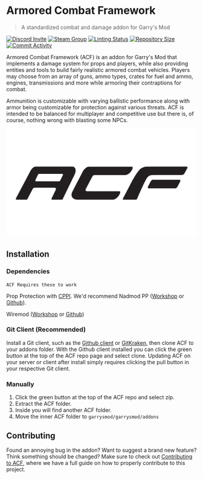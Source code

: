 # Armored Combat Framework
> A standardized combat and damage addon for Garry's Mod

[![Discord Invite](https://img.shields.io/discord/654142834030542878?label=Chat&style=flat-square)](https://discordapp.com/invite/shk5sc5)
[![Steam Group](https://img.shields.io/badge/ACF%20Official-Join%20Now!-informational?style=flat-square)](https://steamcommunity.com/groups/officialacf)
[![Linting Status](https://img.shields.io/github/workflow/status/Stooberton/ACF-3/GLuaFixer?label=Linter%20Status&style=flat-square)](https://github.com/Stooberton/ACF-3/actions?query=workflow%3AGLuaFixer)
[![Repository Size](https://img.shields.io/github/repo-size/Stooberton/ACF-3?label=Repository%20Size&style=flat-square)](https://github.com/Stooberton/ACF-3)
[![Commit Activity](https://img.shields.io/github/commit-activity/m/Stooberton/ACF-3?label=Commit%20Activity&style=flat-square)](https://github.com/Stooberton/ACF-3/graphs/commit-activity)

Armored Combat Framework (ACF) is an addon for Garry's Mod that implements a damage system for props and players, while also providing entities and tools to build fairly realistic armored combat vehicles. Players may choose from an array of guns, ammo types, crates for fuel and ammo, engines, transmissions and more while armoring their contraptions for combat.

Ammunition is customizable with varying ballistic performance along with armor being customizable for protection against various threats. ACF is intended to be balanced for multiplayer and competitive use but there is, of course, nothing wrong with blasting some NPCs.

![ACF Logo](acf-logo.png)

## Installation

### Dependencies
    ACF Requires these to work

Prop Protection with [CPPI](http://ulyssesmod.net/archive/CPPI_v1-3.pdf). We'd recommend Nadmod PP ([Workshop](https://steamcommunity.com/sharedfiles/filedetails/?id=159298542) or [Github](https://github.com/Nebual/NadmodPP)).

Wiremod ([Workshop](https://steamcommunity.com/workshop/filedetails/?id=160250458) or [Github](https://github.com/wiremod))
### Git Client (Recommended)

Install a Git client, such as the [Github client](https://desktop.github.com/) or [GitKraken](https://www.gitkraken.com/), then clone ACF to your addons folder. With the Github client installed you can click the green button at the top of the ACF repo page and select clone. Updating ACF on your server or client after install simply requires clicking the pull button in your respective Git client.

### Manually

1. Click the green button at the top of the ACF repo and select zip.
2. Extract the ACF folder.
3. Inside you will find another ACF folder.
4. Move the inner ACF folder to `garrysmod/garrysmod/addons`

## Contributing

Found an annoying bug in the addon? Want to suggest a brand new feature? Think something should be changed? Make sure to check out [Contributing to ACF](CONTRIBUTING.md), where we have a full guide on how to properly contribute to this project.
